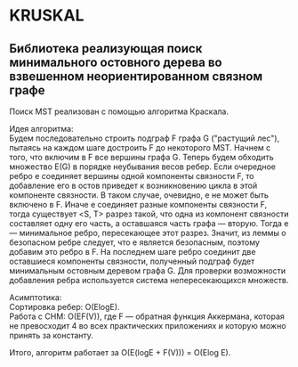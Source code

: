 # KRUSKAL  
## Библиотека реализующая поиск минимального остовного дерева во взвешенном неориентированном связном графе  

Поиск MST реализован с помощью алгоритма Краскала.  

Идея алгоритма:  
Будем последовательно строить подграф F графа G ("растущий лес"), пытаясь на каждом шаге достроить F до некоторого MST. Начнем с того, что включим в F все вершины графа G. Теперь будем обходить множество E(G) в порядке неубывания весов ребер. Если очередное ребро e соединяет вершины одной компоненты связности F, то добавление его в остов приведет к возникновению цикла в этой компоненте связности. В таком случае, очевидно, e не может быть включено в F. Иначе e соединяет разные компоненты связности F, тогда существует <S, T> разрез такой, что одна из компонент связности составляет одну его часть, а оставшаяся часть графа — вторую. Тогда e — минимальное ребро, пересекающее этот разрез. Значит, из леммы о безопасном ребре следует, что e является безопасным, поэтому добавим это ребро в F. На последнем шаге ребро соединит две оставшиеся компоненты связности, полученный подграф будет минимальным остовным деревом графа G. Для проверки возможности добавления ребра используется система непересекающихся множеств.  

Асимптотика:  
Сортировка ребер: O(ElogE).  
Работа с СНМ: O(EF(V)), где F — обратная функция Аккермана, которая не превосходит 4 во всех практических приложениях и которую можно принять за константу.  

Итого, алгоритм работает за O(E(logE + F(V))) = O(Elog E).  
